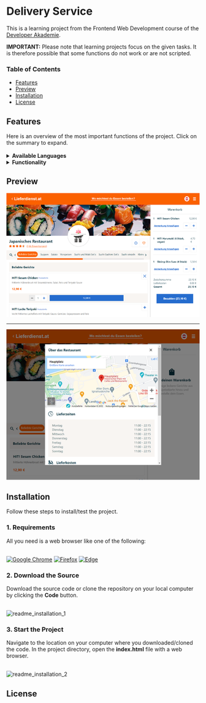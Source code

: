 <h1>Delivery Service</h1>

This is a learning project from the Frontend Web Development course of the <a href="https://developerakademie.com/">Developer Akademie</a>. 

<b>IMPORTANT:</b> Please note that learning projects focus on the given tasks. It is therefore possible that some functions do not work or are not scripted.
<h3>Table of Contents</h3>

- <a href="#features">Features</a>
- <a href="#preview">Preview</a>
- <a href="#installation">Installation</a>
- <a href="#license">License</a>

<h2 id="features">Features</h2>
Here is an overview of the most important functions of the project. Click on the summary to expand.<br>

<br>
<details><summary><b>Available Languages</b></summary>
  
:heavy_check_mark: German <br>
  
</details>

<details><summary><b>Functionality</b></summary>
  
:heavy_check_mark: Login menu is displayed <br>
:heavy_check_mark: Country selection is displayed <br>
:heavy_check_mark: Restaurant information can be displayed <br>
:heavy_check_mark: The favorites button can be toggled <br>
:heavy_check_mark: Menu categories can be selected and scrolled <br>
:heavy_check_mark: Product information is displayed depending on the dish <br>
:heavy_check_mark: Add/remove dishes to cart or edit them <br>
:heavy_check_mark: Possibility to add comments to the dish in the shopping cart <br>
:heavy_check_mark: Dishes in cart will be stacked when added again <br>
:heavy_check_mark: The minimum order value is variable and the order can only be executed once it has been reached <br>
:heavy_check_mark: An order confirmation is displayed when you click on >Bezahlen< <br>
:heavy_check_mark: Responsive Webdesign <br>
  
</details>

<h2 id="preview">Preview</h2>

![This is an image](/img/preview/basket_preview.png)
  
  ---
  
![This is an image](/img/preview/info_preview.png)

<h2 id="installation">Installation</h2>
Follow these steps to install/test the project.

<h3 id="requirements">1. Requirements</h3>
All you need is a web browser like one of the following:
<br>
<br>

<a href="https://www.google.com/chrome/">![Google Chrome](https://img.shields.io/badge/Google%20Chrome-4285F4?style=for-the-badge&logo=GoogleChrome&logoColor=white)</a>
<a href="https://www.mozilla.org/en-US/firefox/new/">![Firefox](https://img.shields.io/badge/Firefox-FF7139?style=for-the-badge&logo=Firefox-Browser&logoColor=white)</a>
<a href="https://www.microsoft.com/en-US/edge">![Edge](https://img.shields.io/badge/Edge-0078D7?style=for-the-badge&logo=Microsoft-edge&logoColor=white)</a>

<h3>2. Download the Source</h3>
Download the source code or clone the repository on your local computer by clicking the <b>Code</b> button.
<br>
<br>

![readme_installation_1](https://user-images.githubusercontent.com/55922592/161735913-9de1b046-0a0c-448b-80fa-145ee904d8ab.png)

<h3>3. Start the Project</h3>
Navigate to the location on your computer where you downloaded/cloned the code. In the project directory, open the <b>index.html</b> file with a web browser.
<br>
<br>
  
![readme_installation_2](https://user-images.githubusercontent.com/55922592/161733187-a9ca556c-d21e-4f74-b96d-015082da85d5.png)

<h2 id="license">License</h2>
